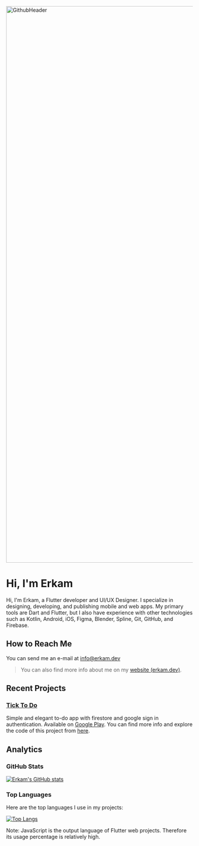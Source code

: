 <img width="1500" alt="GithubHeader" src="https://user-images.githubusercontent.com/62347408/147595828-50e52306-35c9-4fb9-99f4-f9c361b2d150.png">

<h1>Hi, I'm Erkam</h1>
<p>Hi, I'm Erkam, a Flutter developer and UI/UX Designer. I specialize in designing, developing, and publishing mobile and web apps. My primary tools are Dart and Flutter, but I also have experience with other technologies such as Kotlin, Android, iOS, Figma, Blender, Spline, Git, GitHub, and Firebase.</p>

<h2>How to Reach Me</h2>
<p>You can send me an e-mail at <a href="mailto:info@erkam.dev">info@erkam.dev</a></p>
<blockquote>You can also find more info about me on my <a href="https://erkam.dev">website (erkam.dev)</a>.</blockquote>

<h2>Recent Projects</h2>

<h3><a href="https://github.com/erkam-dev/tick_to_do">Tick To Do</a></h3>
<p>Simple and elegant to-do app with firestore and google sign in authentication. Available on <a href="https://play.google.com/store/apps/details?id=com.mehmeterkam.tick_to_do">Google Play</a>. You can find more info and explore the code of this project from <a href="https://github.com/erkam-dev/tick_to_do">here</a>.</p>

<h2>Analytics</h2>
<h3>GitHub Stats</h3>
<a href="https://github.com/erkam-dev">
    <img src="https://github-readme-stats.vercel.app/api?username=erkam-dev&hide=contribs,prs&show_icons=true" alt="Erkam's GitHub stats">
</a>

<h3>Top Languages</h3>

<p>Here are the top languages I use in my projects:</p>
<a href="https://github.com/erkam-dev">
    <img src="https://github-readme-stats.vercel.app/api/top-langs/?username=erkam-dev" alt="Top Langs">
</a>
<p>Note: JavaScript is the output language of Flutter web projects. Therefore its usage percentage is relatively high.</p>
